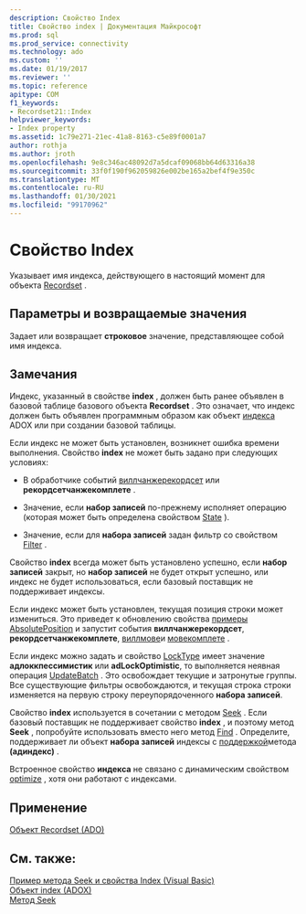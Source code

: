 ```yaml
---
description: Свойство Index
title: Свойство index | Документация Майкрософт
ms.prod: sql
ms.prod_service: connectivity
ms.technology: ado
ms.custom: ''
ms.date: 01/19/2017
ms.reviewer: ''
ms.topic: reference
apitype: COM
f1_keywords:
- Recordset21::Index
helpviewer_keywords:
- Index property
ms.assetid: 1c79e271-21ec-41a8-8163-c5e89f0001a7
author: rothja
ms.author: jroth
ms.openlocfilehash: 9e8c346ac48092d7a5dcaf09068bb64d63316a38
ms.sourcegitcommit: 33f0f190f962059826e002be165a2bef4f9e350c
ms.translationtype: MT
ms.contentlocale: ru-RU
ms.lasthandoff: 01/30/2021
ms.locfileid: "99170962"
---
```

# <a name="index-property"></a>Свойство Index
Указывает имя индекса, действующего в настоящий момент для объекта [Recordset](./recordset-object-ado.md) .  
  
## <a name="settings-and-return-values"></a>Параметры и возвращаемые значения  
 Задает или возвращает **строковое** значение, представляющее собой имя индекса.  
  
## <a name="remarks"></a>Замечания  
 Индекс, указанный в свойстве **index** , должен быть ранее объявлен в базовой таблице базового объекта **Recordset** . Это означает, что индекс должен быть объявлен программным образом как объект [индекса](../adox-api/index-object-adox.md) ADOX или при создании базовой таблицы.  
  
 Если индекс не может быть установлен, возникнет ошибка времени выполнения. Свойство **index** не может быть задано при следующих условиях:  
  
-   В обработчике событий [виллчанжерекордсет](./willchangerecordset-and-recordsetchangecomplete-events-ado.md) или **рекордсетчанжекомплете** .  
  
-   Значение, если **набор записей** по-прежнему исполняет операцию (которая может быть определена свойством [State](./state-property-ado.md) ).  
  
-   Значение, если для **набора записей** задан фильтр со свойством [Filter](./filter-property.md) .  
  
 Свойство **index** всегда может быть установлено успешно, если **набор записей** закрыт, но **набор записей** не будет открыт успешно, или индекс не будет использоваться, если базовый поставщик не поддерживает индексы.  
  
 Если индекс может быть установлен, текущая позиция строки может измениться. Это приведет к обновлению свойства [примеры AbsolutePosition](./absoluteposition-property-ado.md) и запустит события **виллчанжерекордсет**, **рекордсетчанжекомплете**, [виллмове](./willmove-and-movecomplete-events-ado.md)и [мовекомплете](./willmove-and-movecomplete-events-ado.md) .  
  
 Если индекс можно задать и свойство [LockType](./locktype-property-ado.md) имеет значение **адлоккпессимистик** или **adLockOptimistic**, то выполняется неявная операция [UpdateBatch](./updatebatch-method.md) . Это освобождает текущие и затронутые группы. Все существующие фильтры освобождаются, и текущая строка строки изменяется на первую строку переупорядоченного **набора записей**.  
  
 Свойство **index** используется в сочетании с методом [Seek](./seek-method.md) . Если базовый поставщик не поддерживает свойство **index** , и поэтому метод **Seek** , попробуйте использовать вместо него метод [Find](./find-method-ado.md) . Определите, поддерживает ли объект **набора записей** индексы с [поддержкой](./supports-method.md)метода **(адиндекс)** .  
  
 Встроенное свойство **индекса** не связано с динамическим свойством [optimize](./optimize-property-dynamic-ado.md) , хотя они работают с индексами.  
  
## <a name="applies-to"></a>Применение  
 [Объект Recordset (ADO)](./recordset-object-ado.md)  
  
## <a name="see-also"></a>См. также:  
 [Пример метода Seek и свойства Index (Visual Basic)](./seek-method-and-index-property-example-vb.md)   
 [Объект index (ADOX)](../adox-api/index-object-adox.md)   
 [Метод Seek](./seek-method.md)